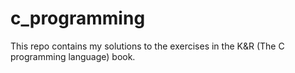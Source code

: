 # c_programming

This repo contains my solutions to the exercises in the K&R (The C programming language) book.

